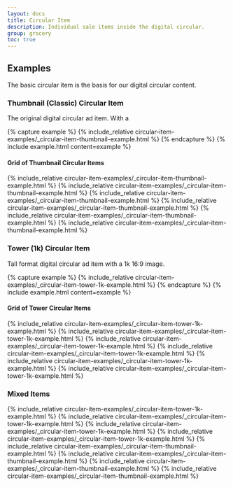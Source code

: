 ```yaml
---
layout: docs
title: Circular Item
description: Individual sale items inside the digital circular.
group: grocery
toc: true
---
```


## Examples

The basic circular item is the basis for our digital circular content. 

### Thumbnail (Classic) Circular Item 

The original digital circular ad item. With a 

{% capture example %}
{% include_relative circular-item-examples/_circular-item-thumbnail-example.html %}
{% endcapture %}
{% include example.html content=example %} 

#### Grid of Thumbnail Circular Items

<div class="bd-example">
  <div class="row">
    {% include_relative circular-item-examples/_circular-item-thumbnail-example.html %}
    {% include_relative circular-item-examples/_circular-item-thumbnail-example.html %}
    {% include_relative circular-item-examples/_circular-item-thumbnail-example.html %}
    {% include_relative circular-item-examples/_circular-item-thumbnail-example.html %}
    {% include_relative circular-item-examples/_circular-item-thumbnail-example.html %}
    {% include_relative circular-item-examples/_circular-item-thumbnail-example.html %}
  </div>
</div>

<!--
### Small Circular Item 

Tall format digital circular ad item with a 250 pixel square image.

{% capture example %}
{% include_relative circular-item-examples/_circular-item-small-example.html %}
{% endcapture %}
{% include example.html content=example %}

#### Grid of Small Circular Items
<div class="bd-example">
  <div class="row">
    {% include_relative circular-item-examples/_circular-item-small-example.html %}
    {% include_relative circular-item-examples/_circular-item-small-example.html %}
    {% include_relative circular-item-examples/_circular-item-small-example.html %}
    {% include_relative circular-item-examples/_circular-item-small-example.html %}
    {% include_relative circular-item-examples/_circular-item-small-example.html %}
    {% include_relative circular-item-examples/_circular-item-small-example.html %}
  </div>
</div>
-->

### Tower (1k) Circular Item 

Tall format digital circular ad item with a 1k 16:9 image.

{% capture example %}
{% include_relative circular-item-examples/_circular-item-tower-1k-example.html %}
{% endcapture %}
{% include example.html content=example %}

#### Grid of Tower Circular Items
<div class="bd-example">
  <div class="row">
    {% include_relative circular-item-examples/_circular-item-tower-1k-example.html %}
    {% include_relative circular-item-examples/_circular-item-tower-1k-example.html %}
    {% include_relative circular-item-examples/_circular-item-tower-1k-example.html %}
    {% include_relative circular-item-examples/_circular-item-tower-1k-example.html %}
    {% include_relative circular-item-examples/_circular-item-tower-1k-example.html %}
    {% include_relative circular-item-examples/_circular-item-tower-1k-example.html %}
  </div>
</div>

### Mixed Items

<div class="bd-example">
  <div class="row">
    {% include_relative circular-item-examples/_circular-item-tower-1k-example.html %}
    {% include_relative circular-item-examples/_circular-item-tower-1k-example.html %}
    {% include_relative circular-item-examples/_circular-item-tower-1k-example.html %}
    {% include_relative circular-item-examples/_circular-item-tower-1k-example.html %}
    {% include_relative circular-item-examples/_circular-item-thumbnail-example.html %}
    {% include_relative circular-item-examples/_circular-item-thumbnail-example.html %}
    {% include_relative circular-item-examples/_circular-item-thumbnail-example.html %}
    {% include_relative circular-item-examples/_circular-item-thumbnail-example.html %}
  </div>
</div>

